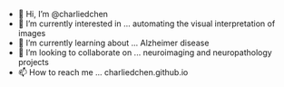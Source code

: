 - 👋 Hi, I’m @charliedchen
- 👀 I’m currently interested in ... automating the visual interpretation of images
- 🌱 I’m currently learning about ... Alzheimer disease
- 💞️ I’m looking to collaborate on ... neuroimaging and neuropathology projects
- 📫 How to reach me ... charliedchen.github.io

<!---
charliedchen/charliedchen is a ✨ special ✨ repository because its `README.md` (this file) appears on your GitHub profile.
You can click the Preview link to take a look at your changes.
--->
